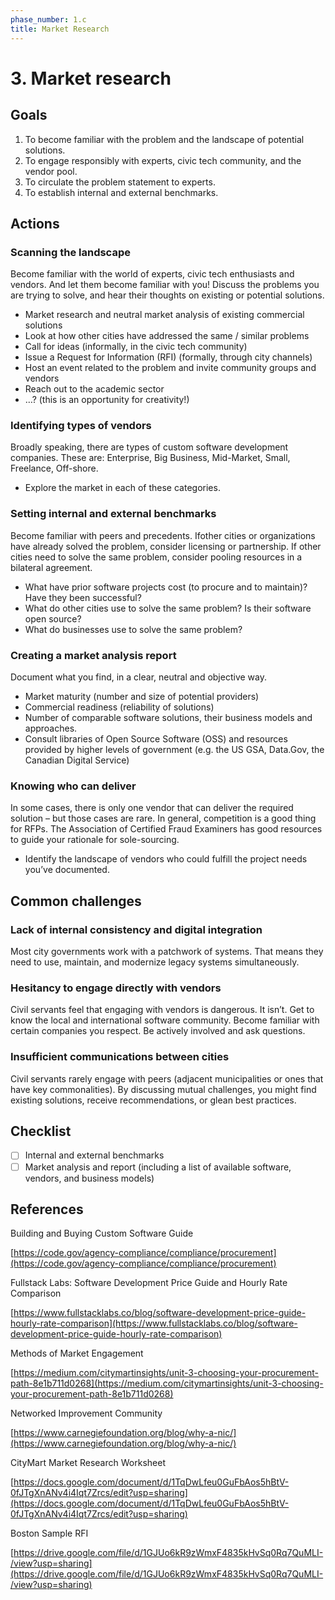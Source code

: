 ```yaml
---
phase_number: 1.c
title: Market Research
---
```


# 3. Market research

## Goals

1. To become familiar with the problem and the landscape of potential solutions.
2. To engage responsibly with experts, civic tech community, and the vendor pool.
3. To circulate the problem statement to experts.
4. To establish internal and external benchmarks.

## Actions

### Scanning the landscape

Become familiar with the world of experts, civic tech enthusiasts and vendors. And let them become familiar with you! Discuss the problems you are trying to solve, and hear their thoughts on existing or potential solutions.

* Market research and neutral market analysis of existing commercial solutions
* Look at how other cities have addressed the same / similar problems
* Call for ideas (informally, in the civic tech community)
* Issue a Request for Information (RFI) (formally, through city channels)
* Host an event related to the problem and invite community groups and vendors
* Reach out to the academic sector
* …?  (this is an opportunity for creativity!)

### Identifying types of vendors

Broadly speaking, there are types of custom software development companies. These are: Enterprise, Big Business, Mid-Market, Small, Freelance, Off-shore.

* Explore the market in each of these categories.

### Setting internal and external benchmarks

Become familiar with peers and precedents. Ifother cities or organizations have already solved the problem, consider licensing or partnership. If other cities need to solve the same problem, consider pooling resources in a bilateral agreement.

* What have prior software projects cost (to procure and to maintain)? Have they been successful?
* What do other cities use to solve the same problem? Is their software open source?
* What do businesses use to solve the same problem?

### Creating a market analysis report

Document what you find, in a clear, neutral and objective way.

* Market maturity (number and size of potential providers)
* Commercial readiness (reliability of solutions)
* Number of comparable software solutions, their business models and approaches.
* Consult libraries of Open Source Software (OSS) and resources provided by higher levels of government (e.g. the US GSA, Data.Gov, the Canadian Digital Service)

### Knowing who can deliver

In some cases, there is only one vendor that can deliver the required solution – but those cases are rare. In general, competition is a good thing for RFPs. The Association of Certified Fraud Examiners has good resources to guide your rationale for sole-sourcing.

* Identify the landscape of vendors who could fulfill the project needs you’ve documented.

## Common challenges

### Lack of internal consistency and digital integration

Most city governments work with a patchwork of systems. That means they need to use, maintain, and modernize legacy systems simultaneously.

### Hesitancy to engage directly with vendors

Civil servants feel that engaging with vendors is dangerous. It isn’t. Get to know the local and international software community. Become familiar with certain companies you respect. Be actively involved and ask questions.

### Insufficient communications between cities

Civil servants rarely engage with peers (adjacent municipalities or ones that have key commonalities). By discussing mutual challenges, you might find existing solutions, receive recommendations, or glean best practices.

## Checklist

* [ ] Internal and external benchmarks
* [ ] Market analysis and report (including a list of available software, vendors, and business models)

## References

Building and Buying Custom Software Guide

[https://code.gov/agency-compliance/compliance/procurement](https://code.gov/agency-compliance/compliance/procurement)

Fullstack Labs: Software Development Price Guide and Hourly Rate Comparison

[https://www.fullstacklabs.co/blog/software-development-price-guide-hourly-rate-comparison](https://www.fullstacklabs.co/blog/software-development-price-guide-hourly-rate-comparison)

Methods of Market Engagement

[https://medium.com/citymartinsights/unit-3-choosing-your-procurement-path-8e1b711d0268](https://medium.com/citymartinsights/unit-3-choosing-your-procurement-path-8e1b711d0268)

Networked Improvement Community

[https://www.carnegiefoundation.org/blog/why-a-nic/](https://www.carnegiefoundation.org/blog/why-a-nic/)

CityMart Market Research Worksheet

[https://docs.google.com/document/d/1TqDwLfeu0GuFbAos5hBtV-0fJTgXnANv4i4Iqt7Zrcs/edit?usp=sharing](https://docs.google.com/document/d/1TqDwLfeu0GuFbAos5hBtV-0fJTgXnANv4i4Iqt7Zrcs/edit?usp=sharing)

Boston Sample RFI

[https://drive.google.com/file/d/1GJUo6kR9zWmxF4835kHvSq0Rq7QuMLI-/view?usp=sharing](https://drive.google.com/file/d/1GJUo6kR9zWmxF4835kHvSq0Rq7QuMLI-/view?usp=sharing)
